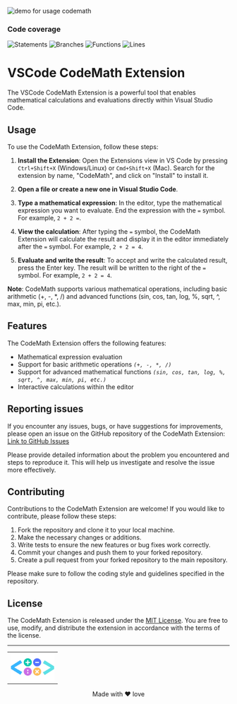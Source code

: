 
![demo for usage codemath](assets/demo.gif)

### Code coverage

![Statements](https://img.shields.io/badge/statements-100%25-brightgreen.svg?style=flat)
![Branches](https://img.shields.io/badge/branches-100%25-brightgreen.svg?style=flat)
![Functions](https://img.shields.io/badge/functions-100%25-brightgreen.svg?style=flat)
![Lines](https://img.shields.io/badge/lines-100%25-brightgreen.svg?style=flat)

# VSCode CodeMath Extension

The VSCode CodeMath Extension is a powerful tool that enables mathematical calculations and evaluations directly within Visual Studio Code.

## Usage

To use the CodeMath Extension, follow these steps:

1. **Install the Extension**: Open the Extensions view in VS Code by pressing `Ctrl+Shift+X` (Windows/Linux) or `Cmd+Shift+X` (Mac). Search for the extension by name, "CodeMath", and click on "Install" to install it.

2. **Open a file or create a new one in Visual Studio Code**.

3. **Type a mathematical expression**: In the editor, type the mathematical expression you want to evaluate. End the expression with the `=` symbol. For example, `2 + 2 =`.

4. **View the calculation**: After typing the `=` symbol, the CodeMath Extension will calculate the result and display it in the editor immediately after the `=` symbol. For example, `2 + 2 = 4`.

5. **Evaluate and write the result**: To accept and write the calculated result, press the Enter key. The result will be written to the right of the `=` symbol. For example, `2 + 2 = 4`.

**Note**: CodeMath supports various mathematical operations, including basic arithmetic (+, -, *, /) and advanced functions (sin, cos, tan, log, %, sqrt, ^, max, min, pi, etc.).

## Features

The CodeMath Extension offers the following features:

- Mathematical expression evaluation
- Support for basic arithmetic operations *`(+, -, *, /)`*
- Support for advanced mathematical functions *`(sin, cos, tan, log, %, sqrt, ^, max, min, pi, etc.)`*
- Interactive calculations within the editor

## Reporting issues

If you encounter any issues, bugs, or have suggestions for improvements, please open an issue on the GitHub repository of the CodeMath Extension: [Link to GitHub Issues](https://github.com/otnansirk/vscode-codemath-extension/issues)

Please provide detailed information about the problem you encountered and steps to reproduce it. This will help us investigate and resolve the issue more effectively.

## Contributing

Contributions to the CodeMath Extension are welcome! If you would like to contribute, please follow these steps:

1. Fork the repository and clone it to your local machine.
2. Make the necessary changes or additions.
3. Write tests to ensure the new features or bug fixes work correctly.
4. Commit your changes and push them to your forked repository.
5. Create a pull request from your forked repository to the main repository.

Please make sure to follow the coding style and guidelines specified in the repository.

## License

The CodeMath Extension is released under the [MIT License](LICENSE). You are free to use, modify, and distribute the extension in accordance with the terms of the license.

<hr>

<div align="center">
    <table>
    <tr>
        <td><img src="assets/logo.png" width="100"/></td>
    </tr>
    </table>
    Made with ❤️ love
</div>
